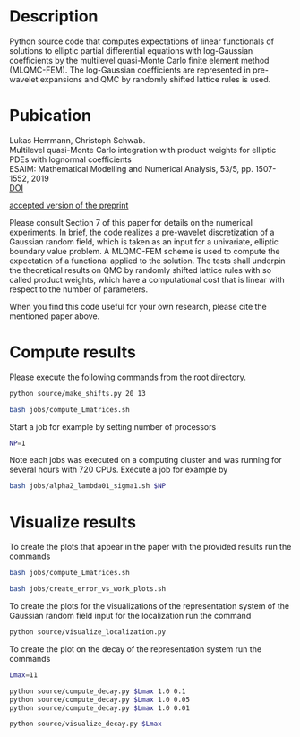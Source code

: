 
# Description

Python source code that computes expectations of linear functionals of solutions to elliptic partial differential equations with log-Gaussian coefficients by the multilevel quasi-Monte Carlo finite element method (MLQMC-FEM). 
The log-Gaussian coefficients are represented in pre-wavelet expansions and QMC by randomly shifted lattice rules is used.


# Pubication


Lukas Herrmann, Christoph Schwab. <br /> 
Multilevel quasi-Monte Carlo integration with product weights for elliptic PDEs with lognormal coefficients <br />
ESAIM: Mathematical Modelling and Numerical Analysis, 53/5, pp. 1507-1552, 2019 <br />
[DOI](https://doi.org/10.1051/m2an/2019016)

[accepted version of the preprint](https://www.sam.math.ethz.ch/sam_reports/counter/ct.php?file=/sam_reports/reports_final/reports2017/2017-19_rev2.pdf)



Please consult Section 7 of this paper for details on the numerical experiments. 
In brief, the code realizes a pre-wavelet discretization of a Gaussian random field, which is taken as an input for a univariate, elliptic boundary value problem. A MLQMC-FEM scheme is used to compute the expectation of a functional applied to the solution. The tests shall underpin the theoretical results on QMC by randomly shifted lattice rules with so called product weights, which have a computational cost that is linear with respect to the number of parameters.





When you find this code useful for your own research, please cite the mentioned paper above. 


# Compute results


Please execute the following commands from the root directory.

```bash
python source/make_shifts.py 20 13
```

```bash
bash jobs/compute_Lmatrices.sh
```

Start a job for example by setting number of processors 

```bash
NP=1
```

Note each jobs was executed on a computing cluster and was running for several hours with 720 CPUs. Execute a job for example by

```bash
bash jobs/alpha2_lambda01_sigma1.sh $NP
```


# Visualize results


To create the plots that appear in the paper with the provided results run the commands

```bash
bash jobs/compute_Lmatrices.sh

bash jobs/create_error_vs_work_plots.sh
```

To create the plots for the visualizations of the representation system of the Gaussian random field input for the localization run the command 

```bash
python source/visualize_localization.py
```

To create the plot on the decay of the representation system run the commands

```bash
Lmax=11

python source/compute_decay.py $Lmax 1.0 0.1
python source/compute_decay.py $Lmax 1.0 0.05
python source/compute_decay.py $Lmax 1.0 0.01

python source/visualize_decay.py $Lmax
```


 
